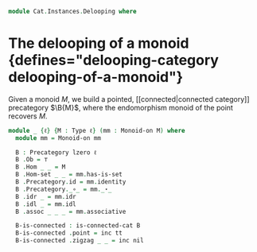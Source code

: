 <!--
```agda
open import Algebra.Monoid

open import Cat.Instances.FreeGroupoid
open import Cat.Connected
open import Cat.Prelude

open is-connected-cat
open Precategory
```
-->

```agda
module Cat.Instances.Delooping where
```

# The delooping of a monoid {defines="delooping-category delooping-of-a-monoid"}

<!--
```agda
private variable
  ℓ : Level
```
-->

Given a monoid $M$, we build a pointed, [[connected|connected category]]
precategory $\B{M}$, where the endomorphism monoid of the point recovers $M$.

```agda
module _ {ℓ} {M : Type ℓ} (mm : Monoid-on M) where
  module mm = Monoid-on mm

  B : Precategory lzero ℓ
  B .Ob = ⊤
  B .Hom _ _ = M
  B .Hom-set _ _ = mm.has-is-set
  B .Precategory.id = mm.identity
  B .Precategory._∘_ = mm._⋆_
  B .idr _ = mm.idr
  B .idl _ = mm.idl
  B .assoc _ _ _ = mm.associative

  B-is-connected : is-connected-cat B
  B-is-connected .point = inc tt
  B-is-connected .zigzag _ _ = inc nil
```
